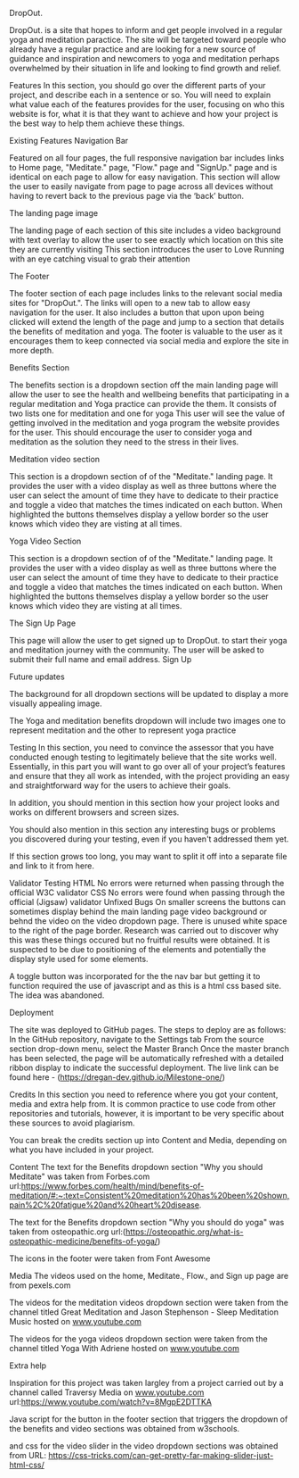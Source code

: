 DropOut.


DropOut. is a site that hopes to inform and get people involved in a regular yoga and meditation paractice. The site will be targeted toward people who already have a regular practice and are looking for a new source of guidance and inspiration and newcomers to yoga and meditation perhaps overwhelmed by their situation in life and looking to find growth and relief. 



Features
In this section, you should go over the different parts of your project, and describe each in a sentence or so. You will need to explain what value each of the features provides for the user, focusing on who this website is for, what it is that they want to achieve and how your project is the best way to help them achieve these things.

Existing Features
Navigation Bar

Featured on all four pages, the full responsive navigation bar includes links to Home page, "Meditate." page, "Flow." page and "SignUp." page and is identical on each page to allow for easy navigation.
This section will allow the user to easily navigate from page to page across all devices without having to revert back to the previous page via the ‘back’ button.


The landing page image

The landing page of each section of this site includes a video background with text overlay to allow the user to see exactly which location on this site they are currently visiting
This section introduces the user to Love Running with an eye catching visual to grab their attention

The Footer

The footer section of each page includes links to the relevant social media sites for "DropOut.". The links will open to a new tab to allow easy navigation for the user. It also includes a button that upon upon being clicked will extend the length of the page and jump to a section that details the benefits of meditation and yoga. 
The footer is valuable to the user as it encourages them to keep connected via social media and explore the site in more depth.


Benefits Section

The benefits section is a dropdown section off the main landing page will allow the user to see the health and wellbeing benefits that participating in a regular meditation and Yoga practice can provide the them. It consists of two lists one for meditation and one for yoga 
This user will see the value of getting involved in the meditation and yoga program the website provides for the user. This should encourage the user to consider yoga and meditation as the solution they need to the stress in their lives.



Meditation video section

This section is a dropdown section of of the "Meditate." landing page. It provides the user with a video display as well as three buttons where the user can select the amount of time they have to dedicate to their practice and toggle a video that matches the times indicated on each button. When highlighted the buttons themselves display a yellow border so the user knows which video they are visting at all times.

Yoga Video Section

This section is a dropdown section of of the "Meditate." landing page. It provides the user with a video display as well as three buttons where the user can select the amount of time they have to dedicate to their practice and toggle a video that matches the times indicated on each button. When highlighted the buttons themselves display a yellow border so the user knows which video they are visting at all times.

The Sign Up Page

This page will allow the user to get signed up to DropOut. to start their yoga and meditation journey with the community.  The user will be asked to submit their full name and email address.
Sign Up

Future updates

The background for all dropdown sections will be updated to display a more visually appealing image. 

The Yoga and meditation benefits dropdown will include two images one to represent meditation and the other to represent yoga practice

Testing
In this section, you need to convince the assessor that you have conducted enough testing to legitimately believe that the site works well. Essentially, in this part you will want to go over all of your project’s features and ensure that they all work as intended, with the project providing an easy and straightforward way for the users to achieve their goals.

In addition, you should mention in this section how your project looks and works on different browsers and screen sizes.

You should also mention in this section any interesting bugs or problems you discovered during your testing, even if you haven't addressed them yet.

If this section grows too long, you may want to split it off into a separate file and link to it from here.

Validator Testing
HTML
No errors were returned when passing through the official W3C validator
CSS
No errors were found when passing through the official (Jigsaw) validator
Unfixed Bugs
On smaller screens the buttons can sometimes display behind the main landing page video background or behnd the video on the video dropdown page.
There is unused white space to the right of the page border. 
Research was carried out to discover why this was these things occured but no fruitful results were obtained. It is suspected to be due to positioning of the elements and potentially the display style used for some elements.

A toggle button was incorporated for the the nav bar but getting it to function required the use of javascript and as this is a html css based site. The idea was abandoned. 


Deployment

The site was deployed to GitHub pages. The steps to deploy are as follows:
In the GitHub repository, navigate to the Settings tab
From the source section drop-down menu, select the Master Branch
Once the master branch has been selected, the page will be automatically refreshed with a detailed ribbon display to indicate the successful deployment.
The live link can be found here - (https://dregan-dev.github.io/Milestone-one/)

Credits
In this section you need to reference where you got your content, media and extra help from. It is common practice to use code from other repositories and tutorials, however, it is important to be very specific about these sources to avoid plagiarism.



You can break the credits section up into Content and Media, depending on what you have included in your project.

Content
The text for the Benefits dropdown section "Why you should Meditate" was taken from Forbes.com url:https://www.forbes.com/health/mind/benefits-of-meditation/#:~:text=Consistent%20meditation%20has%20been%20shown,pain%2C%20fatigue%20and%20heart%20disease.

The text for the Benefits dropdown section "Why you should do yoga" was taken from osteopathic.org url:(https://osteopathic.org/what-is-osteopathic-medicine/benefits-of-yoga/)

The icons in the footer were taken from Font Awesome

Media
The videos used on the home, Meditate., Flow., and Sign up page are from pexels.com

The videos for the meditation videos dropdown section were taken from the channel titled Great Meditation and Jason Stephenson - Sleep Meditation Music hosted on www.youtube.com

The videos for the yoga videos dropdown section were taken from the channel titled Yoga With Adriene hosted on www.youtube.com

Extra help

Inspiration for this project was taken largley from a project carried out by a channel called Traversy Media on www.youtube.com url:https://www.youtube.com/watch?v=8MgpE2DTTKA

Java script for the button in the footer section that triggers the dropdown of the benefits and video sections was obtained from w3schools.

and css for the video slider in the video dropdown sections was obtained from URL: https://css-tricks.com/can-get-pretty-far-making-slider-just-html-css/
